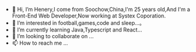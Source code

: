- 👋 Hi, I’m Henery,I come from Soochow,China,I'm 25 years old,And I'm a Front-End Web Developer,Now  working at Systex Coporation.
- 👀 I’m interested in football,games,code and sleep...。
- 🌱 I’m currently learning Java,Typescript and React...
- 💞️ I’m looking to collaborate on ...
- 📫 How to reach me ...

<!---
LiuTianHui123/LiuTianHui123 is a ✨ special ✨ repository because its `README.md` (this file) appears on your GitHub profile.
You can click the Preview link to take a look at your changes.
--->
